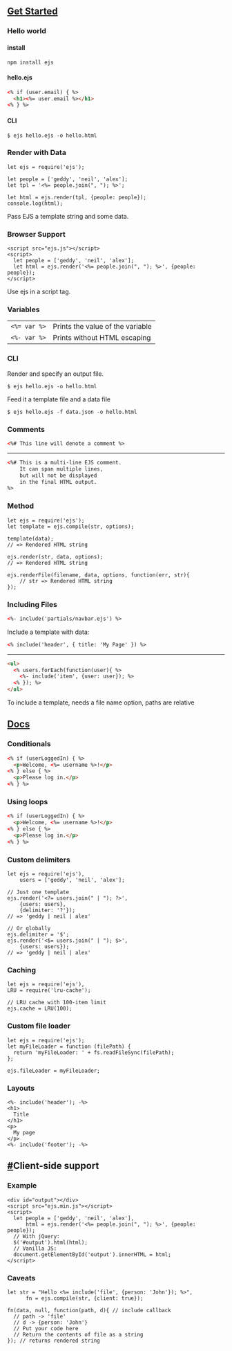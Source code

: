 ## [Get Started](https://quickref.me/ejs.html#get-started)

### Hello world

#### install

```
npm install ejs
```

#### hello.ejs

```html
<% if (user.email) { %>
  <h1><%= user.email %></h1>
<% } %>
```

#### CLI

```shell
$ ejs hello.ejs -o hello.html
```

### Render with Data

```
let ejs = require('ejs');

let people = ['geddy', 'neil', 'alex'];
let tpl = '<%= people.join(", "); %>';

let html = ejs.render(tpl, {people: people});
console.log(html);
```

Pass EJS a template string and some data.

### Browser Support

```
<script src="ejs.js"></script>
<script>
  let people = ['geddy', 'neil', 'alex'];
  let html = ejs.render('<%= people.join(", "); %>', {people: people});
</script>
```

Use ejs in a script tag.

### Variables

|   |   |
|---|---|
|`<%= var %>`|Prints the value of the variable|
|`<%- var %>`|Prints without HTML escaping|

### CLI

Render and specify an output file.

```shell
$ ejs hello.ejs -o hello.html
```

Feed it a template file and a data file

```shell
$ ejs hello.ejs -f data.json -o hello.html
```

### Comments

```html
<%# This line will denote a comment %>
```

---

```html
<%# This is a multi-line EJS comment.
    It can span multiple lines,
    but will not be displayed 
    in the final HTML output. 
%>
```

### Method

```
let ejs = require('ejs');
let template = ejs.compile(str, options);

template(data);
// => Rendered HTML string

ejs.render(str, data, options);
// => Rendered HTML string

ejs.renderFile(filename, data, options, function(err, str){
    // str => Rendered HTML string
});
```

### Including Files

```html
<%- include('partials/navbar.ejs') %>
```

Include a template with data:

```html
<% include('header', { title: 'My Page' }) %>
```

---

```html
<ul>
  <% users.forEach(function(user){ %>
    <%- include('item', {user: user}); %>
  <% }); %>
</ul>
```

To include a template, needs a file name option, paths are relative
## [Docs](https://quickref.me/ejs.html#docs)

### Conditionals

```html
<% if (userLoggedIn) { %>
  <p>Welcome, <%= username %>!</p>
<% } else { %>
  <p>Please log in.</p>
<% } %>
```

### Using loops

```html
<% if (userLoggedIn) { %>
  <p>Welcome, <%= username %>!</p>
<% } else { %>
  <p>Please log in.</p>
<% } %>
```

### Custom delimiters

```
let ejs = require('ejs'),
    users = ['geddy', 'neil', 'alex'];

// Just one template
ejs.render('<?= users.join(" | "); ?>',
    {users: users},
    {delimiter: '?'});
// => 'geddy | neil | alex'

// Or globally
ejs.delimiter = '$';
ejs.render('<$= users.join(" | "); $>',
    {users: users});
// => 'geddy | neil | alex'
```

### Caching

```
let ejs = require('ejs'),
LRU = require('lru-cache');

// LRU cache with 100-item limit
ejs.cache = LRU(100);
```

### Custom file loader

```
let ejs = require('ejs');
let myFileLoader = function (filePath) {
  return 'myFileLoader: ' + fs.readFileSync(filePath);
};

ejs.fileLoader = myFileLoader;
```

### Layouts

```
<%- include('header'); -%>
<h1>
  Title
</h1>
<p>
  My page
</p>
<%- include('footer'); -%>
```

## [#](https://quickref.me/ejs.html#client-side-support)Client-side support

### Example

```
<div id="output"></div>
<script src="ejs.min.js"></script>
<script>
  let people = ['geddy', 'neil', 'alex'],
      html = ejs.render('<%= people.join(", "); %>', {people: people});
  // With jQuery:
  $('#output').html(html);
  // Vanilla JS:
  document.getElementById('output').innerHTML = html;
</script>
```

### Caveats

```
let str = "Hello <%= include('file', {person: 'John'}); %>",
      fn = ejs.compile(str, {client: true});

fn(data, null, function(path, d){ // include callback
  // path -> 'file'
  // d -> {person: 'John'}
  // Put your code here
  // Return the contents of file as a string
}); // returns rendered string
```

## [](https://quickref.me/ejs.html#options)